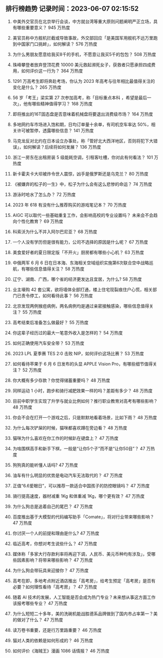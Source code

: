 
## 排行榜趋势 记录时间：2023-06-07 02:15:52
  
  1. 中美外交官员在北京举行会谈，中方就台湾等重大原则问题阐明严正立场，具有哪些重要意义？ 945 万热度
    
  2. 美官员称中方舰机拦截或导致事故，外交部回应「是美国军用舰机不远万里跑到中国家门口挑衅」，如何解读？ 576 万热度
    
  3. 为什么男朋友愿意给我买8千的手机，不愿意让我买5千的包包？ 508 万热度
    
  4. 珠峰攀登者放弃登顶花费 10000 美元救起濒死女子，获救者只愿承担四成费用，如何评价这一行为？ 364 万热度
    
  5. 1291 万高考生即将奔赴考场，你认为 2023 年高考与往年相比最值得关注的变化是什么？ 265 万热度
    
  6. 56 岁「考王」梁实第 27 次参加高考，称「目标重点本科 ，希望是最后一次」，他有哪些精神值得学习？ 168 万热度
    
  7. 即将推出的16T固态盘是否意味着机械盘将要退出消费级市场？ 164 万热度
    
  8. 多地网约车市场进入饱和期，日均订单量十余单，有司机空车率达 50%，相关许可被暂停，透露哪些信息？ 141 万热度
    
  9. 马克龙反对北约在日本设立办事处，称「管好北大西洋地区，否则将犯下大错误」，如何解读？后续将如何发展？ 136 万热度
    
  10. 浙江一房东在出租房装 5 级能耗空调，引租客吐槽，你对此有何看法？ 101 万热度
    
  11. 新卡霍夫卡大坝被炸令世人震惊，凶手是俄罗斯还是乌克兰？ 80 万热度
    
  12. 《被嫌弃的松子的一生》中，松子为什么会有这么悲惨的命运？ 74 万热度
    
  13. 游泳时呛水了怎么办？ 72 万热度
    
  14. 2023 年 618 有没有什么推荐购买的游戏笔记本？ 70 万热度
    
  15. AIGC 可以取代一些基础重复工作，会影响高校的专业设置吗？ 未来会不会趋向个性化教育？ 69 万热度
    
  16. 科索沃为什么不并入阿尔巴尼亚？ 68 万热度
    
  17. 一个人没有学历但是很有能力，公司不选择的原因是什么呢？ 67 万热度
    
  18. 美食爱好者的夏日限定版「不开火」厨房都有哪些小心机？ 63 万热度
    
  19. 中俄两军 6 月 6 日在日本海、东海相关空域组织实施第6次联合空中战略巡航，有哪些信息值得关注？ 58 万热度
    
  20. 辽宁、湖南、广西，哪个省的经济更发达且宜居，为什么? 58 万热度
    
  21. 业主壕购 42 套公寓，欲将墙体全部打通，楼上住宅现裂痕住户心慌，相关部门已责令停工，如何看待此事？ 56 万热度
    
  22. 北京发现两例猴痘病例，两名病例均是通过亲密接触感染，哪些信息值得关注？ 55 万热度
    
  23. 高考结束后准备怎么做最好？ 55 万热度
    
  24. 你这辈子经历过的最大一笔意外收入是怎样的？ 54 万热度
    
  25. 如何正确使用汽车安全带？ 53 万热度
    
  26. 2023 LPL 夏季赛 TES 2:0 击败 NIP，如何评价这场比赛？ 53 万热度
    
  27. 如何看待苹果于 6 月 6 日发布的头显 APPLE Vision Pro，有哪些细节值得关注？ 52 万热度
    
  28. 你大概有多少存款？你觉得储蓄重要吗？ 48 万热度
    
  29. 同样运动 1 小时，跑步和骑行减肥效果一样的吗？差距有多少？ 48 万热度
    
  30. 目前中职学生实现了升学与就业比例如何？推行职业教育对高考有哪些影响？ 48 万热度
    
  31. 你会不会在打开一个游戏之后，只是默默地看着场景，比如下雨？ 48 万热度
    
  32. 为什么每次铲屎的时候，猫咪都喜欢蹲在旁边看？ 48 万热度
    
  33. 猫咪为什么喜欢在你工作的时候趴在键盘上？ 47 万热度
    
  34. 为啥围棋高手和新手下棋，一般是“让你5个子”而不是“让你50目”？ 47 万热度
    
  35. 狗狗真的能听懂人话吗? 47 万热度
    
  36. 油车有什么明显的优势是电动汽车无法取代的？ 47 万热度
    
  37. 正值“6.6爱眼日”，可以推荐一款适合中国孩子的防控眼镜吗？ 47 万热度
    
  38. 骑行提高速度，器材减重 1Kg 和体重减 1Kg，哪个更有效？ 47 万热度
    
  39. 为什么狗总是追着自己的尾巴？ 47 万热度
    
  40. 百度推出基于大模型的代码编写助手「Comate」，将对行业带来哪些影响？ 47 万热度
    
  41. 你讨厌一个人的前提和理由是什么? 47 万热度
    
  42. 临近高考，你想对考生说些什么？ 47 万热度
    
  43. 媒体称「多家大行存款利率将再迎下调，人民币、美元币种均有涉及」，受哪些因素影响？将带来哪些影响？ 47 万热度
    
  44. 为什么狗会带玩具来迎接你？ 47 万热度
    
  45. 高考在即，多地考点附近酒店推出「高考房」，给考生预定「高考房」是否有必要？如何理性看待「高考房」？ 47 万热度
    
  46. 随着 AI 技术的发展，人工智能是否会成为热门专业？未来想从事这方面工作该报考哪些专业？ 47 万热度
    
  47. 为什么短短二十多年，美的洗碗机能战胜德系品牌做到了国内市占率第一？美的做对了什么？ 47 万热度
    
  48. 读万卷书重要，还是行万里路重要？ 46 万热度
    
  49. 猫对人类的依赖是如何形成的？ 46 万热度
    
  50. 如何评价《海贼王》漫画 1086 话情报？ 46 万热度
    